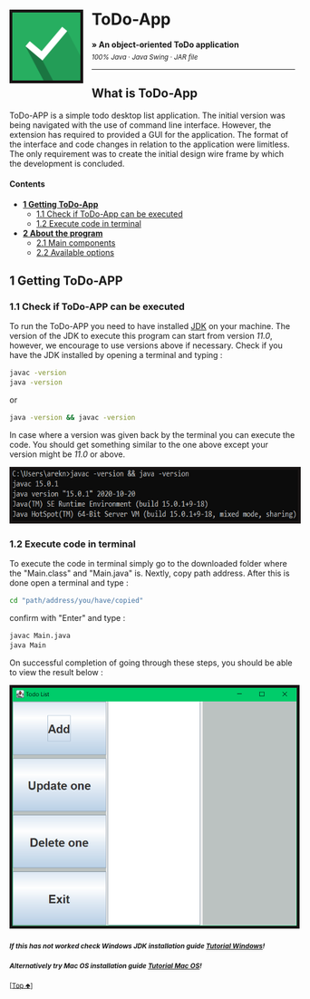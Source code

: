 # ToDo-App <img src="Todo logo.PNG" height="120" align="left" style="margin-right:15px; margin-bottom:19px; border: 5px solid #181414" />

**&raquo; An object-oriented ToDo application** <br/><sub> _100% Java_ &middot; _Java Swing_ &middot; _JAR file_</sub>

---

## What is ToDo-App

ToDo-APP is a simple todo desktop list application. The initial version was being navigated with the use of command line interface. However, the extension has required to provided a GUI for the application. The format of the interface and code changes in relation to the application were limitless. The only requirement was to create the initial design wire frame by which the development is concluded. 

#### Contents

- **[1 Getting ToDo-App](#1-getting-todo-app)**
  - [1.1 Check if ToDo-App can be executed](#11-check-if-todo-app-can-be-executed)
  - [1.2 Execute code in terminal](#12-execute-code-in-terminal)
- **[2 About the program](#2-about-the-program)**
  - [2.1 Main components](#21-main-components)
  - [2.2 Available options](#22-available-options)

## 1 Getting ToDo-APP

### 1.1 Check if ToDo-APP can be executed

To run the ToDo-APP you need to have installed [JDK](https://www.oracle.com/java/technologies/downloads/) on your machine.
The version of the JDK to execute this program can start from version _11.0_, however, we encourage to use versions above if necessary.
Check if you have the JDK installed by opening a terminal and typing :

```bash
javac -version
java -version
```

or

```bash
java -version && javac -version
```

In case where a version was given back by the terminal you can execute the code. You should get something similar to the one above except your version might be _11.0_ or above.

<img src="CheckVersions.PNG" height="90" align="centre" style="border: 5px solid #181414"/>

### 1.2 Execute code in terminal

To execute the code in terminal simply go to the downloaded folder where the
"Main.class" and "Main.java" is. Nextly, copy path address.
After this is done open a terminal and type :

```bash
cd "path/address/you/have/copied"
```

confirm with "Enter" and type :

```bash
javac Main.java
java Main
```

On successful completion of going through these steps, you should be able to view the result below :

<img src="ToDo-App.PNG" height="420" style="border: 5px solid #181414"/>

_**<sub>If this has not worked check Windows JDK installation guide [Tutorial Windows](https://www.youtube.com/watch?v=xS8cCAyTANs&t=1s)!</sub>**_

_**<sub> Alternatively try Mac OS installation guide [Tutorial Mac OS](https://www.youtube.com/watch?v=54qu9Su2Gos&t=3s)!</sub>**_

<sub>[[Top 🢁](#contents)]</sub>














<!-- 
# ToDo-App
ToDo app with use of the Swing Graphical User Interface.
The app allows the user to:
1. Add a new todo note by assigning title, due date, category, importance and status.
2. Update specific todo from the list and change any details mentioned before and the save/discard it.
3. The user can also delete the todo from the list by clicking it and using "Delete one"
5. Exit the app.

There is a panel on the left hand side with all of the options available, the list in the center of the interface. In addition, the 
right hand side panel displays the details of the todo we currently selected with approperiate details and colour based on 
Category.
 -->
